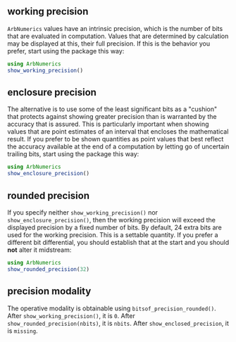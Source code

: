 
## working precision

`ArbNumerics` values have an intrinsic precision, which is the number of bits
that are evaluated in computation.  Values that are determined by calculation
may be displayed at this, their full precision.  If this is the behavior you
prefer, start using the package this way:

```julia
using ArbNumerics
show_working_precision()
```

## enclosure precision

The alternative is to use some of the least significant bits as a "cushion"
that protects against showing greater precision than is warranted by the
accuracy that is assured.  This is particularly important when showing values
that are point estimates of an interval that encloses the mathematical result.
If you prefer to be shown quantities as point values that best reflect the
accuracy available at the end of a computation by letting go of uncertain
trailing bits, start using the package this way:

```julia
using ArbNumerics
show_enclosure_precision()
```

## rounded precision

If you specify neither `show_working_precision()` nor `show_enclosure_precision()`,
then the working precision will exceed the displayed precision by a fixed number
of bits.  By default, 24 extra bits are used for the working precision.  This
is a settable quantity. If you prefer a different bit differential, you should
establish that at the start and you should __not__ alter it midstream:

```julia
using ArbNumerics
show_rounded_precision(32)
```

## precision modality

The operative modality is obtainable using `bitsof_precision_rounded()`.
After `show_working_precision()`, it is `0`. After `show_rounded_precision(nbits)`,
it is `nbits`.  After `show_enclosed_precision`, it is `missing`.
